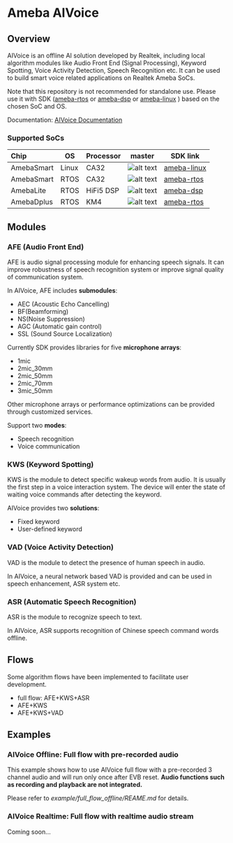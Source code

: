 # Ameba AIVoice

## Overview

AIVoice is an offline AI solution developed by Realtek, including local algorithm modules like Audio Front End (Signal Processing), Keyword Spotting, Voice Activity Detection, Speech Recognition etc. It can be used to build smart voice related applications on Realtek Ameba SoCs.

Note that this repository is not recommended for standalone use. Please use it with SDK ([ameba-rtos](https://github.com/Ameba-AIoT/ameba-rtos) or [ameba-dsp](https://github.com/Ameba-AIoT/ameba-dsp) or [ameba-linux](https://github.com/Ameba-AIoT/ameba-linux-manifest) ) based on the chosen SoC and OS.

Documentation: [AIVoice Documentation](https://aiot.realmcu.com/docs/en/latest/rst_ai/aivoice/aivoice_overview/1_aivoice_overview_toprst.html)

### Supported SoCs

| Chip       | OS    | Processor |         master         | SDK link                                                     |
| :--------- | ----- | --------- | :--------------------: | ------------------------------------------------------------ |
| AmebaSmart | Linux | CA32      | ![alt text][supported] | [ameba-linux](https://github.com/Ameba-AIoT/ameba-linux-manifest) |
| AmebaSmart | RTOS  | CA32      | ![alt text][supported] | [ameba-rtos](https://github.com/Ameba-AIoT/ameba-rtos)       |
| AmebaLite  | RTOS  | HiFi5 DSP | ![alt text][supported] | [ameba-dsp](https://github.com/Ameba-AIoT/ameba-dsp)         |
| AmebaDplus | RTOS  | KM4       | ![alt text][supported] | [ameba-rtos](https://github.com/Ameba-AIoT/ameba-rtos)       |

[supported]: https://img.shields.io/badge/-supported-green "supported"

## Modules

### AFE (Audio Front End)

AFE is audio signal processing module for enhancing speech signals. It can improve robustness of speech recognition system or improve signal quality of communication system.

In AIVoice, AFE includes **submodules**:

- AEC (Acoustic Echo Cancelling)
- BF(Beamforming)
- NS(Noise Suppression)
- AGC (Automatic gain control)
- SSL (Sound Source Localization)

Currently SDK provides libraries for five **microphone arrays**:

- 1mic
- 2mic_30mm
- 2mic_50mm
- 2mic_70mm
- 3mic_50mm

Other microphone arrays or performance optimizations can be provided through customized services.

Support two **modes**: 

- Speech recognition 
- Voice communication

### KWS (Keyword Spotting)

KWS is the module to detect specific wakeup words from audio. It is usually the first step in a voice interaction system. The device will enter the state of waiting voice commands after detecting the keyword.

AIVoice provides two **solutions**: 

- Fixed keyword 
- User-defined keyword

### VAD (Voice Activity Detection)

VAD is the module to detect the presence of human speech in audio.

In AIVoice, a neural network based VAD is provided and can be used in speech enhancement, ASR system etc.

### ASR (Automatic Speech Recognition)

ASR is the module to recognize speech to text.

In AIVoice, ASR supports recognition of Chinese speech command words offline.

## Flows

Some algorithm flows have been implemented to facilitate user development.

- full flow: AFE+KWS+ASR
- AFE+KWS
- AFE+KWS+VAD

## Examples

### AIVoice Offline: Full flow with pre-recorded audio

This example shows how to use AIVoice full flow with a pre-recorded 3 channel audio and will run only once after EVB reset. **Audio functions such as recording and playback are not integrated.** 

Please refer to *example/full_flow_offline/REAME.md* for details.

### AIVoice Realtime: Full flow with realtime audio stream

Coming soon...
